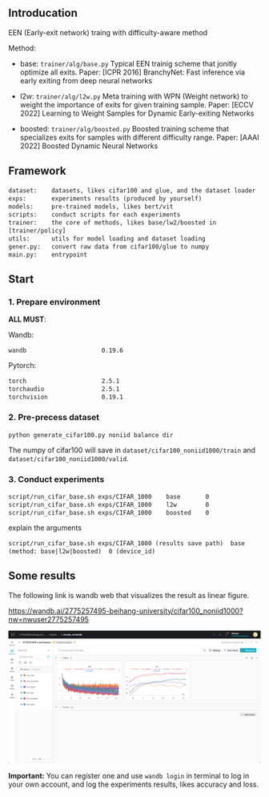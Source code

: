 ## Introducation
EEN (Early-exit network) traing with difficulty-aware method

Method:
* base: `trainer/alg/base.py`
Typical EEN trainig scheme that jonitly optimize all exits.
Paper: [ICPR 2016] BranchyNet: Fast inference via early exiting from deep neural networks

* l2w: `trainer/alg/l2w.py`
Meta training with WPN (Weight network) to weight the importance of exits for given training sample.
Paper: [ECCV 2022] Learning to Weight Samples for Dynamic Early-exiting Networks

* boosted: `trainer/alg/boosted.py`
Boosted training scheme that specializes exits for samples with different difficulty range.
Paper: [AAAI 2022] Boosted Dynamic Neural Networks


## Framework
```
dataset:    datasets, likes cifar100 and glue, and the dataset loader
exps:       experiments results (produced by yourself)
models:     pre-trained models, likes bert/vit
scripts:    conduct scripts for each experiments
trainer:    the core of methods, likes base/lw2/boosted in [trainer/policy]
utils:      utils for model loading and dataset loading
gener.py:   convert raw data from cifar100/glue to numpy
main.py:    entrypoint
```

## Start
### 1. Prepare environment
**ALL MUST**:

Wandb:
```
wandb                     0.19.6
```

Pytorch:
```
torch                     2.5.1
torchaudio                2.5.1
torchvision               0.19.1
```

### 2. Pre-precess dataset

```
python generate_cifar100.py noniid balance dir
```
The numpy of cifar100 will save in `dataset/cifar100_noniid1000/train` and `dataset/cifar100_noniid1000/valid`.

### 3. Conduct experiments
```
script/run_cifar_base.sh exps/CIFAR_1000    base       0
script/run_cifar_base.sh exps/CIFAR_1000    l2w        0
script/run_cifar_base.sh exps/CIFAR_1000    boosted    0
```

explain the arguments
```
script/run_cifar_base.sh exps/CIFAR_1000 (results save path)  base (method: base|l2w|boosted)  0 (device_id)
```

## Some results

The following link is wandb web that visualizes the result as linear figure.

https://wandb.ai/2775257495-beihang-university/cifar100_noniid1000?nw=nwuser2775257495

![alt text](1747659993444.png)

**Important:** You can register one and use `wandb login` in terminal to log in your own account, and log the experiments results, likes accuracy and loss.